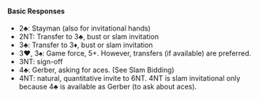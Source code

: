 #### Basic Responses
   * 2♣: Stayman (also for invitational hands)
   * 2NT: Transfer to 3♣, bust or slam invitation
   * 3♣: Transfer to 3♦, bust or slam invitation
   * 3♥, 3♠: Game force, 5+. However, transfers (if available) are preferred.
   * 3NT: sign-off
   * 4♣: Gerber, asking for aces. (See Slam Bidding)
   * 4NT: natural, quantitative invite to 6NT. 4NT is slam invitational only because 4♣ is available as Gerber (to ask about aces).


